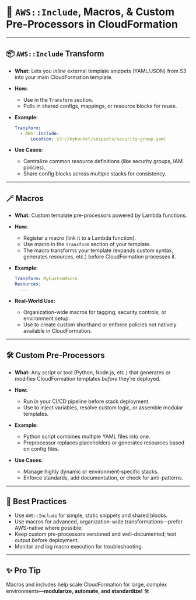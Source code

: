 # 🧩 `AWS::Include`, Macros, & Custom Pre-Processors in CloudFormation

---

## 📦 **`AWS::Include` Transform**

* **What:**
  Lets you *inline* external template snippets (YAML/JSON) from S3 into your main CloudFormation template.
* **How:**

  * Use in the `Transform` section.
  * Pulls in shared configs, mappings, or resource blocks for reuse.
* **Example:**

  ```yaml
  Transform:
    - AWS::Include:
        Location: s3://mybucket/snippets/security-group.yaml
  ```
* **Use Cases:**

  * Centralize common resource definitions (like security groups, IAM policies).
  * Share config blocks across multiple stacks for consistency.

---

## 🪄 **Macros**

* **What:**
  Custom template pre-processors powered by Lambda functions.
* **How:**

  * Register a macro (link it to a Lambda function).
  * Use macro in the `Transform` section of your template.
  * The macro transforms your template (expands custom syntax, generates resources, etc.) before CloudFormation processes it.
* **Example:**

  ```yaml
  Transform: MyCustomMacro
  Resources:
    ...
  ```
* **Real-World Use:**

  * Organization-wide macros for tagging, security controls, or environment setup.
  * Use to create custom shorthand or enforce policies not natively available in CloudFormation.

---

## 🛠️ **Custom Pre-Processors**

* **What:**
  Any script or tool (Python, Node.js, etc.) that generates or modifies CloudFormation templates *before* they’re deployed.
* **How:**

  * Run in your CI/CD pipeline before stack deployment.
  * Use to inject variables, resolve custom logic, or assemble modular templates.
* **Example:**

  * Python script combines multiple YAML files into one.
  * Preprocessor replaces placeholders or generates resources based on config files.
* **Use Cases:**

  * Manage highly dynamic or environment-specific stacks.
  * Enforce standards, add documentation, or check for anti-patterns.

---

## 🚦 **Best Practices**

* Use `AWS::Include` for simple, static snippets and shared blocks.
* Use macros for advanced, organization-wide transformations—prefer AWS-native where possible.
* Keep custom pre-processors versioned and well-documented; test output before deployment.
* Monitor and log macro execution for troubleshooting.

---

## ✨ **Pro Tip**

Macros and includes help scale CloudFormation for large, complex environments—**modularize, automate, and standardize!** 🛠️

